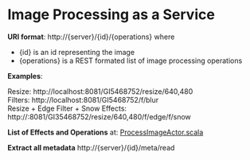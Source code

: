 Image Processing as a Service
=============================

<b>URI format</b>: http://{server}/{id}/{operations} where <br>
* {id} is an id representing the image<br>
* {operations} is a REST formated list of image processing operations<br>

<b>Examples</b>:

Resize: http://localhost:8081/GI5468752/resize/640,480<br>
Filters: http://localhost:8081/GI5468752/f/blur<br>
Resize + Edge Filter + Snow Effects: http://:8081/GI35468752/resize/640,480/f/edge/f/snow <br>

<b>List of Effects and Operations</b> at: 
<a href='https://github.com/karthik20522/SprayImageProcessing/blob/master/src/main/scala/com/imageprocessing/core/ProcessImageActor.scala#L66'>ProcessImageActor.scala</a>

<b>Extract all metadata</b>
http://{server}/{id}/meta/read
